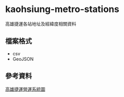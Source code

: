 # kaohsiung-metro-stations
高雄捷運各站地址及經緯度相關資料

## 檔案格式
- csv
- GeoJSON

## 參考資料
[高雄捷運營運系統圖](https://www.krtc.com.tw/Guide/guide_map)
